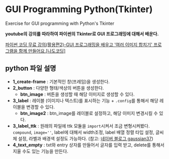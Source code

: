 # GUI Programming Python(Tkinter)

Exercise for GUI programming with Python's Tkinter

**youtube의 강의를 따라하여 파이썬의 Tkinter로 GUI 프로그래밍에 대해서 배운다.**

[파이썬 코딩 무료 강의(활용편2)-GUI 프로그래밍을 배우고 '여러 이미지 합치기' 프로그램을 함께 만들어요.[나도코딩]](https://www.youtube.com/watch?v=bKPIcoou9N8)


## python 파일 설명
  * **1_create-frame** : 기본적인 창(프레임)을 생성한다.
  * **2_button** : 다양한 형태/색상의 버튼을 생성한다.
    * **btn_image** : 버튼을 생성할 때 해당 이미지로 생성할 수 있다.
  * **3_label** : 레이블 (이미지나 텍스트)를 표시하는 기능 + ```.config```를 통해서 해당 레이블을 변경할 수 있다.
    * **btn_image2** : btn_image를 레이블로 설정하고, 해당 이미지 변경시킬 수 있다.
  * **3_label_ttk** : 원래의 파일에 ttk 모듈을 ```import```시켜서 조금 변형시켜봤다.  ```compound```, ```image=''```, label에 대해서 width조정, label 배열 정렬 타입 설정, 글씨체 설정, 라벨과 배경색 설정도 가능하다. (참고: [네이버 블로그 gaussian37](https://m.blog.naver.com/PostView.naver?isHttpsRedirect=true&blogId=infoefficien&logNo=221057243324))
  * **4_text_empty** : txt와 entry 상자를 만들어서 글자를 입력 받고, delete를 통해서 지울 수도 있는 기능을 만든다.
